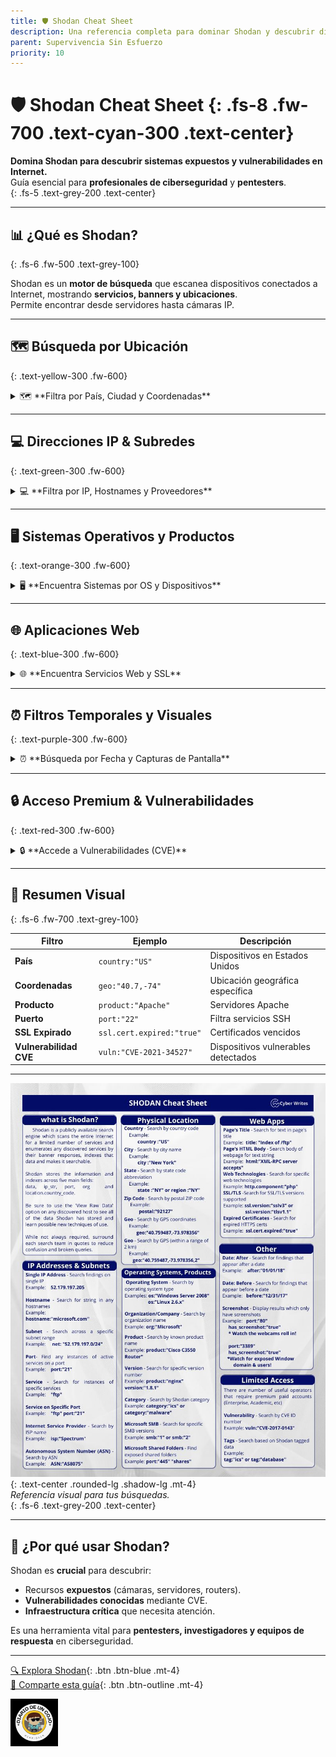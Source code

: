 ```yaml
---
title: 🛡️ Shodan Cheat Sheet
description: Una referencia completa para dominar Shodan y descubrir dispositivos conectados y vulnerabilidades.
parent: Supervivencia Sin Esfuerzo
priority: 10
---
```


# 🛡️ **Shodan Cheat Sheet** {: .fs-8 .fw-700 .text-cyan-300 .text-center}

**Domina Shodan para descubrir sistemas expuestos y vulnerabilidades en Internet.**  
Guía esencial para **profesionales de ciberseguridad** y **pentesters**.  
{: .fs-5 .text-grey-200 .text-center}

---

## 📊 **¿Qué es Shodan?**  
{: .fs-6 .fw-500 .text-grey-100}

Shodan es un **motor de búsqueda** que escanea dispositivos conectados a Internet, mostrando **servicios, banners y ubicaciones**.  
Permite encontrar desde servidores hasta cámaras IP.

---

## 🗺️ **Búsqueda por Ubicación**  
{: .text-yellow-300 .fw-600}

<details>
<summary class="hover-underline">🗺️ **Filtra por País, Ciudad y Coordenadas**</summary>

### 🔍 **Ejemplos Prácticos:**
- **País:** `country:"US"`  
- **Ciudad:** `city:"New York"`  
- **Código Postal:** `postal:"92127"`  
- **Coordenadas GPS:**
    ```sh
    geo:"40.759487,-73.978356"
    geo:"40.759487,-73.978356,2"
    ```

💡 **Consejo:** Utiliza coordenadas precisas para descubrir dispositivos cercanos.
</details>

---

## 💻 **Direcciones IP & Subredes**  
{: .text-green-300 .fw-600}

<details>
<summary class="hover-underline">💻 **Filtra por IP, Hostnames y Proveedores**</summary>

### 🔍 **Ejemplos Básicos:**
- **IP Individual:** `52.179.197.205`  
- **Hostname:** `hostname:"microsoft.com"`  
- **Subred:** `net:"52.179.0.0/24"`  
- **Puerto Específico:**
    ```sh
    port:"21"
    ```
- **Proveedor ISP:** `isp:"Spectrum"`  
- **Sistema Autónomo ASN:** `asn:"AS8075"`

> **Nota:** Combina múltiples filtros para resultados específicos.
</details>

---

## 🖥️ **Sistemas Operativos y Productos**  
{: .text-orange-300 .fw-600}

<details>
<summary class="hover-underline">🖥️ **Encuentra Sistemas por OS y Dispositivos**</summary>

### 🔍 **Ejemplos Comunes:**
- **Sistema Operativo:** `os:"Windows Server 2008"`  
- **Organización:** `org:"Microsoft"`  
- **Producto Específico:**
    ```sh
    product:"Cisco C3550 Router"
    ```
- **Categorías:** `category:"ics"` o `category:"malware"`  
- **SMB y Carpetas:**
    ```sh
    port:"445" "shares"
    ```

⚠️ **Importante:** Busca **dispositivos vulnerables** filtrando categorías específicas.
</details>

---

## 🌐 **Aplicaciones Web**  
{: .text-blue-300 .fw-600}

<details>
<summary class="hover-underline">🌐 **Encuentra Servicios Web y SSL**</summary>

### 🔍 **Ejemplos Avanzados:**
- **Título HTML:** `title:"Index of /ftp"`  
- **Cuerpo HTML:** `html:"XML-RPC server accepts"`  
- **Tecnologías Web:**
    ```sh
    http.component:"php"
    ```
- **SSL/TLS Inseguro:**
    ```sh
    ssl.version:"ssl3"
    ssl.cert.expired:"true"
    ```

💡 **Tip:** Identifica configuraciones **inseguras** para priorizar análisis.
</details>

---

## ⏰ **Filtros Temporales y Visuales**  
{: .text-purple-300 .fw-600}

<details>
<summary class="hover-underline">⏰ **Búsqueda por Fecha y Capturas de Pantalla**</summary>

### 🔍 **Por Fecha:**
- **Después de:** `after:"01/01/18"`  
- **Antes de:** `before:"12/31/17"`

### 🖼️ **Capturas de Pantalla:**
- **Pantalla Disponible:**
    ```sh
    port:"80" has_screenshot:"true"
    ```
- **Específico Windows:**
    ```sh
    port:"3389" has_screenshot:"true"
    ```

🔍 **Recomendación:** Las capturas visuales ofrecen **información clave** sobre dispositivos expuestos.
</details>

---

## 🔒 **Acceso Premium & Vulnerabilidades**  
{: .text-red-300 .fw-600}

<details>
<summary class="hover-underline">🔒 **Accede a Vulnerabilidades (CVE)**</summary>

### 🔍 **Filtros Premium:**
- **Buscar Vulnerabilidades:** `vuln:"CVE-2017-0143"`  
- **Tags Específicos:**
    ```sh
    tag:"ics"
    tag:"database"
    ```

⚠️ **Atención:** Acceder a estas búsquedas requiere una cuenta premium.
</details>

---

## 📄 **Resumen Visual**  
{: .fs-6 .fw-700 .text-grey-100}

| **Filtro**            | **Ejemplo**                 | **Descripción**                     |
|------------------------|-----------------------------|---------------------------------------|
| **País**              | `country:"US"`             | Dispositivos en Estados Unidos        |
| **Coordenadas**       | `geo:"40.7,-74"`           | Ubicación geográfica específica       |
| **Producto**          | `product:"Apache"`         | Servidores Apache                     |
| **Puerto**            | `port:"22"`                | Filtra servicios SSH                  |
| **SSL Expirado**      | `ssl.cert.expired:"true"`  | Certificados vencidos                 |
| **Vulnerabilidad CVE**| `vuln:"CVE-2021-34527"`    | Dispositivos vulnerables detectados   |

---

![Shodan Cheat Sheet](/assets/images/shodan.jpeg){: .text-center .rounded-lg .shadow-lg .mt-4}  
*Referencia visual para tus búsquedas.*  
{: .fs-6 .text-grey-200 .text-center}

---

## 🎯 **¿Por qué usar Shodan?**  

Shodan es **crucial** para descubrir:  
- Recursos **expuestos** (cámaras, servidores, routers).  
- **Vulnerabilidades conocidas** mediante CVE.  
- **Infraestructura crítica** que necesita atención.  

Es una herramienta vital para **pentesters, investigadores y equipos de respuesta** en ciberseguridad.

---

[🔍 Explora Shodan](https://www.shodan.io){: .btn .btn-blue .mt-4}  
[💬 Comparte esta guía](#){: .btn .btn-outline .mt-4}  

<div class="text-center">
  <img src="/assets/images/cojo.png" alt="Firma" class="rounded-full shadow-lg" style="max-width: 15%;">
</div>
